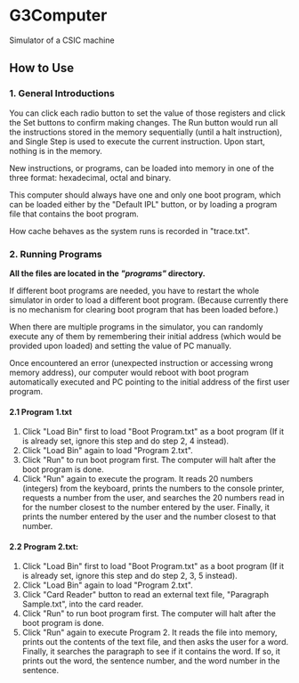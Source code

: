 # G3Computer
Simulator of a CSIC machine

## How to Use

### 1. General Introductions  

You can click each radio button to set the value of those registers and click the Set buttons to confirm making changes. The Run button would run all the instructions stored in the memory sequentially (until a halt instruction), and Single Step is used to execute the current instruction. Upon start, nothing is in the memory.

New instructions, or programs, can be loaded into memory in one of the three format: hexadecimal, octal and binary.

This computer should always have one and only one boot program, which can be loaded either by the "Default IPL" button, or by loading a program file that contains the boot program.

How cache behaves as the system runs is recorded in "trace.txt".

### 2. Running Programs  

**All the files are located in the _"programs"_ directory.**

If different boot programs are needed, you have to restart the whole simulator in order to load a different boot program. (Because currently there is no mechanism for clearing boot program that has been loaded before.)

When there are multiple programs in the simulator, you can randomly execute any of them by remembering their initial address (which would be provided upon loaded) and setting the value of PC manually.

Once encountered an error (unexpected instruction or accessing wrong memory address), our computer would reboot with boot program automatically executed and PC pointing to the initial address of the first user program.

#### 2.1 Program 1.txt  

1) Click "Load Bin" first to load "Boot Program.txt" as a boot program (If it is already set, ignore this step and do step 2, 4 instead).  
2) Click "Load Bin" again to load "Program 2.txt".  
3) Click "Run" to run boot program first. The computer will halt after the boot program is done.  
4) Click "Run" again to execute the program. It reads 20 numbers (integers) from the keyboard, prints the numbers to the console printer, requests a number from the user, and searches the 20 numbers read in for the number closest to the number entered by the user. Finally, it prints the number entered by the user and the number closest to that number.

#### 2.2 Program 2.txt:  

1) Click "Load Bin" first to load "Boot Program.txt" as a boot program (If it is already set, ignore this step and do step 2, 3, 5 instead).  
2) Click "Load Bin" again to load "Program 2.txt".  
3) Click "Card Reader" button to read an external text file, "Paragraph Sample.txt", into the card reader.  
4) Click "Run" to run boot program first. The computer will halt after the boot program is done.  
5) Click "Run" again to execute Program 2. It reads the file into memory, prints out the contents of the text file, and then asks the user for a word. Finally, it searches the paragraph to see if it contains the word. If so, it prints out the word, the sentence number, and the word number in the sentence.